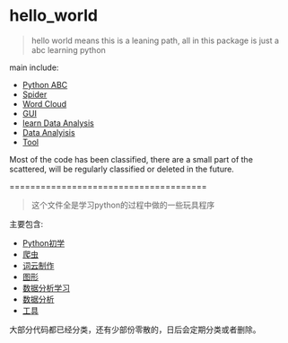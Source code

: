 # hello_world
> hello world means this is a leaning path, all in this package is just a abc learning python

main include:

- [Python ABC]()
- [Spider](https://github.com/nenyah/hello_world/tree/master/learn%20spider)
- [Word Cloud](https://github.com/nenyah/hello_world/tree/master/learn%20word%20cloud)
- [GUI](https://github.com/nenyah/hello_world/tree/master/GUI)
- [learn Data Analysis](https://github.com/nenyah/hello_world/tree/master/learn%20data%20analysis)
- [Data Analyisis](https://github.com/nenyah/hello_world/tree/master/data%20analysis)
- [Tool](https://github.com/nenyah/hello_world/tree/master/Tool)

Most of the code has been classified, there are a small part of the scattered, will be regularly classified or deleted in the future.

======================================

> 这个文件全是学习python的过程中做的一些玩具程序

主要包含:

- [Python初学]()
- [爬虫](https://github.com/nenyah/hello_world/tree/master/learn%20spider)
- [词云制作](https://github.com/nenyah/hello_world/tree/master/learn%20word%20cloud)
- [图形](https://github.com/nenyah/hello_world/tree/master/GUI)
- [数据分析学习](https://github.com/nenyah/hello_world/tree/master/learn%20data%20analysis)
- [数据分析](https://github.com/nenyah/hello_world/tree/master/data%20analysis)
- [工具](https://github.com/nenyah/hello_world/tree/master/Tool)

大部分代码都已经分类，还有少部份零散的，日后会定期分类或者删除。
